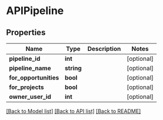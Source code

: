 # APIPipeline

## Properties
Name | Type | Description | Notes
------------ | ------------- | ------------- | -------------
**pipeline_id** | **int** |  | [optional] 
**pipeline_name** | **string** |  | [optional] 
**for_opportunities** | **bool** |  | [optional] 
**for_projects** | **bool** |  | [optional] 
**owner_user_id** | **int** |  | [optional] 

[[Back to Model list]](../README.md#documentation-for-models) [[Back to API list]](../README.md#documentation-for-api-endpoints) [[Back to README]](../README.md)


